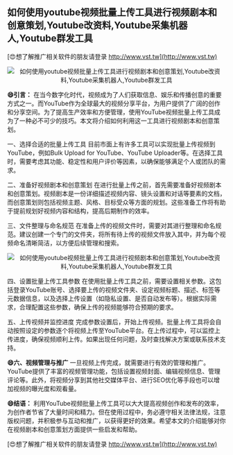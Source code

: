 ## **如何使用youtube视频批量上传工具进行视频剧本和创意策划,Youtube改资料,Youtube采集机器人,Youtube群发工具**

[😍想了解推广相关软件的朋友请登录 http://www.vst.tw](http://www.vst.tw)

 <center><img src="https://vst.tw/MP4/tuiguang/png/7.png" alt="如何使用youtube视频批量上传工具进行视频剧本和创意策划,Youtube改资料,Youtube采集机器人,Youtube群发工具"></center>

**😄引言：**
在当今数字化时代，视频成为了人们获取信息、娱乐和传播创意的重要方式之一。而YouTube作为全球最大的视频分享平台，为用户提供了广阔的创作和分享空间。为了提高生产效率和方便管理，使用YouTube视频批量上传工具成为了一种必不可少的技巧。本文将介绍如何利用这一工具进行视频剧本和创意策划。

一、选择合适的批量上传工具
目前市面上有许多工具可以实现批量上传视频到YouTube，例如Bulk Upload for YouTube、YouTube Uploader等。在选择工具时，需要考虑其功能、稳定性和用户评价等因素，以确保能够满足个人或团队的需求。

二、准备好视频剧本和创意策划
在进行批量上传之前，首先需要准备好视频剧本和创意策划。视频剧本是一份详细描述视频内容、镜头设置和对话等要素的文档，而创意策划则包括视频主题、风格、目标受众等方面的规划。这些准备工作将有助于提前规划好视频内容和结构，提高后期制作的效率。

三、文件整理与命名规范
在准备上传的视频文件时，需要对其进行整理和命名规范。建议创建一个专门的文件夹，将所有待上传的视频文件放入其中，并为每个视频命名清晰简洁，以方便后续管理和搜索。

 <center><img src="https://vst.tw/MP4/tuiguang/png/7.png" alt="如何使用youtube视频批量上传工具进行视频剧本和创意策划,Youtube改资料,Youtube采集机器人,Youtube群发工具"></center>

四、设置批量上传工具参数
在使用批量上传工具之前，需要设置相关参数。这包括登录YouTube账号、选择要上传的视频文件夹、设定视频标题、描述、标签等元数据信息，以及选择上传设置（如隐私设置、是否自动发布等）。根据实际需求，合理配置这些参数，确保上传的视频能够符合预期的要求。

五、上传视频并监控进度
完成参数设置后，开始上传视频。批量上传工具将会自动按照设定的参数逐个将视频上传至YouTube平台。在上传过程中，可以监控上传进度，确保视频顺利上传。如果出现任何问题，及时查找解决方案或联系技术支持。

**😄六、视频管理与推广**
一旦视频上传完成，就需要进行有效的管理和推广。YouTube提供了丰富的视频管理功能，包括设置视频封面、编辑视频信息、管理评论等。此外，将视频分享到其他社交媒体平台、进行SEO优化等手段也可以增加视频的曝光度和观看量。

**😄结语：**
利用YouTube视频批量上传工具可以大大提高视频创作和发布的效率，为创作者节省了大量时间和精力。但在使用过程中，务必遵守相关法律法规，注意版权问题，并积极参与互动和推广，以获得更好的效果。希望本文的介绍能够对你在视频剧本和创意策划方面提供一些启发和帮助。

[😍想了解推广相关软件的朋友请登录 http://www.vst.tw](http://www.vst.tw)




